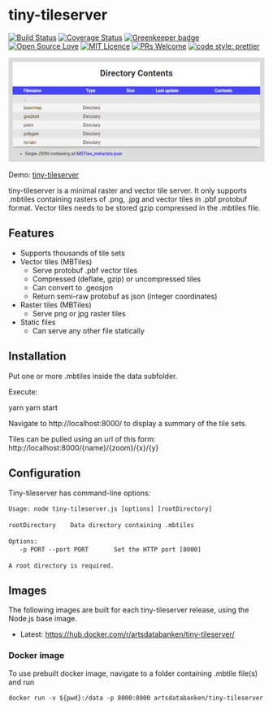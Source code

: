# tiny-tileserver

[![Build Status](https://travis-ci.org/Artsdatabanken/tiny-tileserver.svg?branch=master)](https://travis-ci.org/Artsdatabanken/tiny-tileserver)
[![Coverage Status](https://coveralls.io/repos/github/Artsdatabanken/tiny-tileserver/badge.svg?branch=master)](https://coveralls.io/github/Artsdatabanken/tiny-tileserver?branch=master)
[![Greenkeeper badge](https://badges.greenkeeper.io/Artsdatabanken/tiny-tileserver.svg)](https://greenkeeper.io/)
[![Open Source Love](https://badges.frapsoft.com/os/v2/open-source.svg?v=103)](https://github.com/ellerbrock/open-source-badges/)
[![MIT Licence](https://badges.frapsoft.com/os/mit/mit.svg?v=103)](https://opensource.org/licenses/mit-license.php)
[![PRs Welcome](https://img.shields.io/badge/PRs-welcome-brightgreen.svg)](CONTRIBUTING.md#pull-requests)
[![code style: prettier](https://img.shields.io/badge/code_style-prettier-ff69b4.svg?style=flat-square)](https://github.com/prettier/prettier)

[![Screenshot](doc/screenshot.png "ratatouille screenshot")](https://maps.artsdatabanken.no)

Demo: [tiny-tileserver](https://maps.artsdatabanken.no)

tiny-tileserver is a minimal raster and vector tile server. It only supports .mbtiles containing rasters of .png, .jpg and vector tiles in .pbf protobuf format. Vector tiles needs to be stored gzip compressed in the .mbtiles file.

## Features

- Supports thousands of tile sets
- Vector tiles (MBTiles)
  - Serve protobuf .pbf vector tiles
  - Compressed (deflate, gzip) or uncompressed tiles
  - Can convert to .geosjon
  - Return semi-raw protobuf as json (integer coordinates)
- Raster tiles (MBTiles)
  - Serve png or jpg raster tiles
- Static files
  - Can serve any other file statically

## Installation

Put one or more .mbtiles inside the data subfolder.

Execute:

yarn
yarn start

Navigate to http://localhost:8000/ to display a summary of the tile sets.

Tiles can be pulled using an url of this form: http://localhost:8000/{name}/{zoom}/{x}/{y}

## Configuration

Tiny-tileserver has command-line options:

```
Usage: node tiny-tileserver.js [options] [rootDirectory]

rootDirectory    Data directory containing .mbtiles

Options:
   -p PORT --port PORT       Set the HTTP port [8000]

A root directory is required.
```

## Images

The following images are built for each tiny-tileserver release, using the Node.js base image.

- Latest: https://hub.docker.com/r/artsdatabanken/tiny-tileserver/

### Docker image ##

To use prebuilt docker image, navigate to a folder containing .mbtile file(s) and run

```
docker run -v ${pwd}:/data -p 8000:8000 artsdatabanken/tiny-tileserver
```
